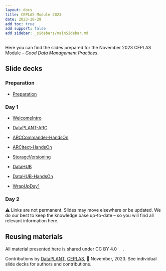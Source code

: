 ```yaml
---
layout: docs
title: CEPLAS Module 2023
date: 2023-10-29
add toc: true
add support: false
add sidebar: _sidebars/mainSidebar.md
---
```


Here you can find the slides prepared for the November 2023 CEPLAS Module &ndash; *Good Data Management Practices*.

## Slide decks

### Preparation

- <a href=./00-Preparation.html target=_blank>Preparation</a>

### Day 1

- <a href=./10-WelcomeIntro.html target=_blank>WelcomeIntro</a>
- <a href=./20-DataPLANT-ARC.html target=_blank>DataPLANT-ARC</a>

- <a href=./25-ARCCommander-HandsOn.html target=_blank>ARCCommander-HandsOn</a>
- <a href=./26-ARCitect-HandsOn.html target=_blank>ARCitect-HandsOn</a>

- <a href=./30-StorageVersioning.html target=_blank>StorageVersioning</a>

- <a href=./42-DataHUB.html target=_blank>DataHUB</a>
- <a href=./43-DataHUB-HandsOn.html target=_blank>DataHUB-HandsOn</a>

- <a href=./49-WrapUpDay1.html target=_blank>WrapUpDay1</a>

### Day 2


:warning: Links are not permanent. Slides may move elsewhere or be updated. We do our best to keep the knowledge base up-to-date &ndash; so you will find all relevant information here.

## Reusing materials

All material presented here is shared under CC BY 4.0 <a href="https://creativecommons.org/licenses/by/4.0/"><img src="https://mirrors.creativecommons.org/presskit/buttons/88x31/svg/by.svg" style="height:15px"></a>.

Contributions by [DataPLANT](https://nfdi4plants.org/), [CEPLAS](https://ceplas.eu), 📆 November, 2023.
See individual slide decks for authors and contributions.
